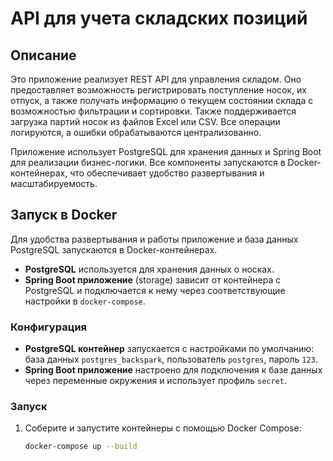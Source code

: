 # API для учета складских позиций

## Описание
Это приложение реализует REST API для управления складом. Оно предоставляет возможность регистрировать поступление носок, их отпуск, а также получать информацию о текущем состоянии склада с возможностью фильтрации и сортировки. Также поддерживается загрузка партий носок из файлов Excel или CSV. Все операции логируются, а ошибки обрабатываются централизованно.

Приложение использует PostgreSQL для хранения данных и Spring Boot для реализации бизнес-логики. Все компоненты запускаются в Docker-контейнерах, что обеспечивает удобство развертывания и масштабируемость.

## Запуск в Docker
Для удобства развертывания и работы приложение и база данных PostgreSQL запускаются в Docker-контейнерах.

- **PostgreSQL** используется для хранения данных о носках.
- **Spring Boot приложение** (storage) зависит от контейнера с PostgreSQL и подключается к нему через соответствующие настройки в `docker-compose`.

### Конфигурация
- **PostgreSQL контейнер** запускается с настройками по умолчанию: база данных `postgres_backspark`, пользователь `postgres`, пароль `123`.
- **Spring Boot приложение** настроено для подключения к базе данных через переменные окружения и использует профиль `secret`.

### Запуск
1. Соберите и запустите контейнеры с помощью Docker Compose:
   ```bash
   docker-compose up --build
